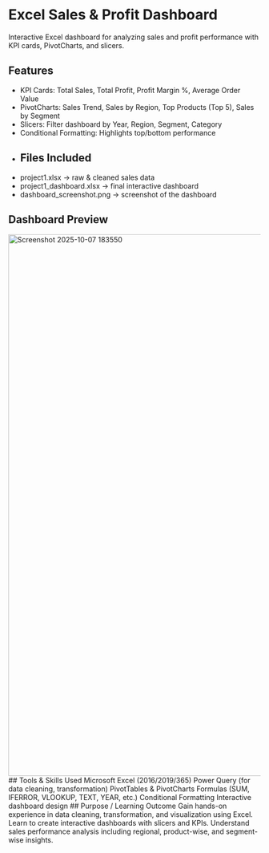 # Excel Sales & Profit Dashboard
Interactive Excel dashboard for analyzing sales and profit performance with KPI cards, PivotCharts, and slicers.
## Features
- KPI Cards: Total Sales, Total Profit, Profit Margin %, Average Order Value
- PivotCharts: Sales Trend, Sales by Region, Top Products (Top 5), Sales by Segment
- Slicers: Filter dashboard by Year, Region, Segment, Category
- Conditional Formatting: Highlights top/bottom performance
- ## Files Included
- project1.xlsx → raw & cleaned sales data
- project1_dashboard.xlsx → final interactive dashboard
- dashboard_screenshot.png → screenshot of the dashboard
 ## Dashboard Preview
<img width="1920" height="1080" alt="Screenshot 2025-10-07 183550" src="https://github.com/user-attachments/assets/c14ce902-6046-4884-856b-a1a2e46ab7ee" />
## Tools & Skills Used
Microsoft Excel (2016/2019/365)
Power Query (for data cleaning, transformation)
PivotTables & PivotCharts
Formulas (SUM, IFERROR, VLOOKUP, TEXT, YEAR, etc.)
Conditional Formatting
Interactive dashboard design
## Purpose / Learning Outcome
Gain hands-on experience in data cleaning, transformation, and visualization using Excel.
Learn to create interactive dashboards with slicers and KPIs.
Understand sales performance analysis including regional, product-wise, and segment-wise insights.



